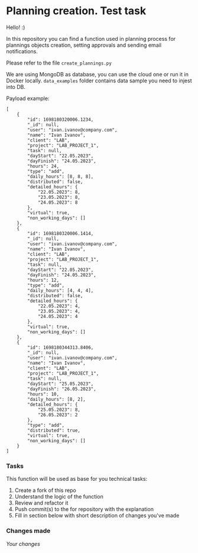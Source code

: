 # Planning creation. Test task

Hello! :)

In this repository you can find a function used in planning process for plannings objects creation, setting approvals and sending email notifications.

Please refer to the file `create_plannings.py`

We are using MongoDB as database, you can use the cloud one or run it in Docker locally. `data_examples` folder contains data sample you need to injest into DB. 

Payload example:

```
[
    {
        "id": 1698180320006.1234,
        "_id": null,
        "user": "ivan.ivanov@company.com",
        "name": "Ivan Ivanov",
        "client": "LAB",
        "project": "LAB_PROJECT_1",
        "task": null,
        "dayStart": "22.05.2023",
        "dayFinish": "24.05.2023",
        "hours": 24,
        "type": "add",
        "daily_hours": [8, 8, 8],
        "distributed": false,
        "detailed_hours": {
            "22.05.2023": 8,
            "23.05.2023": 8,
            "24.05.2023": 8
        },
        "virtual": true,
        "non_working_days": []
    },
    {
        "id": 1698180320006.1414,
        "_id": null,
        "user": "ivan.ivanov@company.com",
        "name": "Ivan Ivanov",
        "client": "LAB",
        "project": "LAB_PROJECT_1",
        "task": null,
        "dayStart": "22.05.2023",
        "dayFinish": "24.05.2023",
        "hours": 12,
        "type": "add",
        "daily_hours": [4, 4, 4],
        "distributed": false,
        "detailed_hours": {
            "22.05.2023": 4,
            "23.05.2023": 4,
            "24.05.2023": 4
        },
        "virtual": true,
        "non_working_days": []
    },
    {
        "id": 1698180344313.8406,
        "_id": null,
        "user": "ivan.ivanov@company.com",
        "name": "Ivan Ivanov",
        "client": "LAB",
        "project": "LAB_PROJECT_1",
        "task": null,
        "dayStart": "25.05.2023",
        "dayFinish": "26.05.2023",
        "hours": 10,
        "daily_hours": [8, 2],
        "detailed_hours": {
            "25.05.2023": 8,
            "26.05.2023": 2
        },
        "type": "add",
        "distributed": true,
        "virtual": true,
        "non_working_days": []
    }
]

```


### Tasks

This function will be used as base for you technical tasks:
1. Create a fork of this repo
2. Understand the logic of the function
3. Review and refactor it
4. Push commit(s) to the for repository with the explanation
5. Fill in section below with short description of changes you've made


### Changes made

_Your changes_